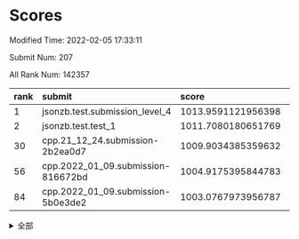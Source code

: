 # Scores

Modified Time: 2022-02-05 17:33:11

Submit Num: 207

All Rank Num: 142357

| rank |               submit               |       score        |       sigma        | pk_num |
| :--- | :--------------------------------- | :----------------- | :----------------- | :----- |
| 1    | jsonzb.test.submission_level_4     | 1013.9591121956398 | 0.8194407144467012 | 2750   |
| 2    | jsonzb.test.test_1                 | 1011.7080180651769 | 0.7759181389626867 | 2757   |
| 30   | cpp.21_12_24.submission-2b2ea0d7   | 1009.9034385359632 | 0.7731363542541578 | 2751   |
| 56   | cpp.2022_01_09.submission-816672bd | 1004.9175395844783 | 0.736465073273042  | 2757   |
| 84   | cpp.2022_01_09.submission-5b0e3de2 | 1003.0767973956787 | 0.7139248770697286 | 2749   |


<details>
<summary>全部</summary>

| rank |                 submit                 |       score        |       sigma        | pk_num |
| :--- | :------------------------------------- | :----------------- | :----------------- | :----- |
| 1    | jsonzb.test.submission_level_4         | 1013.9591121956398 | 0.8194407144467012 | 2750   |
| 2    | jsonzb.test.test_1                     | 1011.7080180651769 | 0.7759181389626867 | 2757   |
| 3    | gobigger.level_3.submission_level_3_0  | 1011.3858327867862 | 0.7651500821482845 | 2757   |
| 4    | gobigger.level_3.submission_level_3_4  | 1011.3298966295405 | 0.7569432940560842 | 2753   |
| 5    | gobigger.level_3.submission_level_3_35 | 1011.3036474494352 | 0.7765959727133007 | 2755   |
| 6    | gobigger.level_3.submission_level_3_2  | 1011.1473595890714 | 0.7855785206424667 | 2754   |
| 7    | gobigger.level_3.submission_level_3_43 | 1011.0488388474761 | 0.7594491855862732 | 2750   |
| 8    | gobigger.level_3.submission_level_3_39 | 1011.0278374022679 | 0.7695890338591758 | 2750   |
| 9    | gobigger.level_3.submission_level_3_40 | 1010.9757993027825 | 0.760608881001947  | 2748   |
| 10   | gobigger.level_3.submission_level_3_28 | 1010.935617587086  | 0.7526116207450491 | 2748   |
| 11   | gobigger.level_3.submission_level_3_48 | 1010.9003722548771 | 0.7636671212187509 | 2751   |
| 12   | gobigger.level_3.submission_level_3_3  | 1010.8587150560488 | 0.7643253961965708 | 2747   |
| 13   | gobigger.level_3.submission_level_3_5  | 1010.8578189845092 | 0.7637188461335496 | 2751   |
| 14   | gobigger.level_3.submission_level_3_21 | 1010.8102029008878 | 0.7725991671799155 | 2747   |
| 15   | gobigger.level_3.submission_level_3_6  | 1010.7958868284484 | 0.7591020828105834 | 2744   |
| 16   | gobigger.level_3.submission_level_3_42 | 1010.7313689467487 | 0.7700858003777425 | 2749   |
| 17   | gobigger.level_3.submission_level_3_45 | 1010.6025791394521 | 0.7820554761659431 | 2750   |
| 18   | gobigger.level_3.submission_level_3_46 | 1010.5913120867879 | 0.7710639496184081 | 2751   |
| 19   | gobigger.level_3.submission_level_3_41 | 1010.4470521776173 | 0.7661718228180143 | 2754   |
| 20   | gobigger.level_3.submission_level_3_20 | 1010.4383751944097 | 0.7690052468972884 | 2753   |
| 21   | gobigger.level_3.submission_level_3_12 | 1010.3964705475256 | 0.7562058057787198 | 2754   |
| 22   | gobigger.level_3.submission_level_3_13 | 1010.3864160510993 | 0.753880273069908  | 2744   |
| 23   | gobigger.level_3.submission_level_3_30 | 1010.3638426764522 | 0.7572414206686395 | 2752   |
| 24   | gobigger.level_3.submission_level_3_36 | 1010.2324353947894 | 0.7785807342774178 | 2754   |
| 25   | gobigger.level_3.submission_level_3_49 | 1010.1800069018027 | 0.7563681868673239 | 2754   |
| 26   | gobigger.level_3.submission_level_3_11 | 1010.1462615671447 | 0.7569020267431008 | 2748   |
| 27   | gobigger.level_3.submission_level_3_18 | 1010.0662383389359 | 0.7721420353965295 | 2753   |
| 28   | gobigger.level_3.submission_level_3_8  | 1009.9392755477967 | 0.7481237873177867 | 2753   |
| 29   | gobigger.level_3.submission_level_3_17 | 1009.936521131403  | 0.7595790707032923 | 2749   |
| 30   | cpp.21_12_24.submission-2b2ea0d7       | 1009.9034385359632 | 0.7731363542541578 | 2751   |
| 31   | gobigger.level_3.submission_level_3_44 | 1009.8826813356256 | 0.7829328996432647 | 2752   |
| 32   | gobigger.level_3.submission_level_3_7  | 1009.8454062950268 | 0.7535136597630406 | 2747   |
| 33   | gobigger.level_3.submission_level_3_25 | 1009.8450137523388 | 0.7495482382551978 | 2755   |
| 34   | gobigger.level_3.submission_level_3_10 | 1009.7466200852823 | 0.7741755158045239 | 2746   |
| 35   | gobigger.level_3.submission_level_3_29 | 1009.712933260236  | 0.7554077039715851 | 2751   |
| 36   | gobigger.level_3.submission_level_3_38 | 1009.6479105697007 | 0.7617767631378716 | 2744   |
| 37   | gobigger.level_3.submission_level_3_14 | 1009.6453891575446 | 0.7774925321639806 | 2753   |
| 38   | gobigger.level_3.submission_level_3_24 | 1009.6224683236419 | 0.7533882783328508 | 2756   |
| 39   | gobigger.level_3.submission_level_3_37 | 1009.5525635428511 | 0.7268278061378317 | 2747   |
| 40   | gobigger.level_3.submission_level_3_16 | 1009.5037446128766 | 0.7427009046607886 | 2751   |
| 41   | gobigger.level_3.submission_level_3_47 | 1009.4652350260034 | 0.7486091105786018 | 2750   |
| 42   | gobigger.level_3.submission_level_3_22 | 1009.440946448679  | 0.7635541937374626 | 2749   |
| 43   | gobigger.level_3.submission_level_3_23 | 1009.4116085156097 | 0.7794135790399107 | 2744   |
| 44   | gobigger.level_3.submission_level_3_34 | 1009.30436416676   | 0.7793162897811342 | 2747   |
| 45   | gobigger.level_3.submission_level_3_1  | 1009.1964257553416 | 0.7489939145912113 | 2748   |
| 46   | gobigger.level_3.submission_level_3_26 | 1009.0139535112125 | 0.7420900958794496 | 2750   |
| 47   | gobigger.level_3.submission_level_3_27 | 1008.9704236713412 | 0.7432729225061095 | 2748   |
| 48   | gobigger.level_3.submission_level_3_31 | 1008.9406814235767 | 0.7635734809849017 | 2750   |
| 49   | gobigger.level_3.submission_level_3_9  | 1008.6771774622324 | 0.7370061725316822 | 2751   |
| 50   | gobigger.level_3.submission_level_3_32 | 1008.3828887942301 | 0.7514636055567603 | 2750   |
| 51   | gobigger.level_3.submission_level_3_19 | 1008.2930824204509 | 0.7466827975035558 | 2750   |
| 52   | gobigger.level_3.submission_level_3_33 | 1008.2583302056142 | 0.7510820241980013 | 2749   |
| 53   | gobigger.level_3.submission_level_3_15 | 1007.8655126452525 | 0.7471167622538172 | 2755   |
| 54   | gobigger.level_1.submission_level_1_5  | 1005.7209379329068 | 0.7218628698941496 | 2750   |
| 55   | gobigger.level_1.submission_level_1_44 | 1005.0780059583018 | 0.7297554857033848 | 2749   |
| 56   | cpp.2022_01_09.submission-816672bd     | 1004.9175395844783 | 0.736465073273042  | 2757   |
| 57   | gobigger.level_1.submission_level_1_43 | 1004.5682223488094 | 0.7183535172367967 | 2751   |
| 58   | gobigger.level_1.submission_level_1_28 | 1004.4923008179809 | 0.7195800072668019 | 2753   |
| 59   | gobigger.level_1.submission_level_1_26 | 1004.3815778350823 | 0.7127157112146252 | 2753   |
| 60   | gobigger.level_1.submission_level_1_17 | 1004.3238658432983 | 0.719489814639791  | 2749   |
| 61   | gobigger.level_1.submission_level_1_12 | 1004.1216966300199 | 0.7133172346799996 | 2753   |
| 62   | gobigger.level_1.submission_level_1_33 | 1003.965504875372  | 0.7075217404465168 | 2754   |
| 63   | gobigger.level_1.submission_level_1_16 | 1003.9644216371736 | 0.7275344808230196 | 2754   |
| 64   | gobigger.level_1.submission_level_1_45 | 1003.9640102557672 | 0.73170313228098   | 2755   |
| 65   | gobigger.level_1.submission_level_1_9  | 1003.9441076362766 | 0.7211687048836016 | 2748   |
| 66   | gobigger.level_1.submission_level_1_31 | 1003.8285032557727 | 0.7136646632621843 | 2749   |
| 67   | gobigger.level_1.submission_level_1_14 | 1003.785351614051  | 0.7231486252769629 | 2753   |
| 68   | gobigger.level_1.submission_level_1_40 | 1003.7755844769823 | 0.7143021037526461 | 2750   |
| 69   | gobigger.level_1.submission_level_1_22 | 1003.774874971209  | 0.7160764852517852 | 2752   |
| 70   | gobigger.level_1.submission_level_1_29 | 1003.7692967205073 | 0.7228919367514094 | 2750   |
| 71   | gobigger.level_1.submission_level_1_2  | 1003.7453702543509 | 0.728335796563575  | 2754   |
| 72   | gobigger.level_1.submission_level_1_35 | 1003.7060265496145 | 0.7147100892935522 | 2751   |
| 73   | gobigger.level_1.submission_level_1_32 | 1003.6491661334793 | 0.7095585035349501 | 2749   |
| 74   | gobigger.level_1.submission_level_1_15 | 1003.5358145505305 | 0.7173623195465657 | 2749   |
| 75   | gobigger.level_1.submission_level_1_47 | 1003.5184323555143 | 0.7047773696833141 | 2753   |
| 76   | gobigger.level_1.submission_level_1_4  | 1003.4367120348355 | 0.7112536838387779 | 2754   |
| 77   | gobigger.level_1.submission_level_1_11 | 1003.4169111480384 | 0.7139256480561291 | 2746   |
| 78   | gobigger.level_1.submission_level_1_7  | 1003.3783495840411 | 0.7099332309785908 | 2753   |
| 79   | gobigger.level_1.submission_level_1_1  | 1003.3444116111451 | 0.7097545330183572 | 2749   |
| 80   | gobigger.level_1.submission_level_1_8  | 1003.3197546165144 | 0.715403480350743  | 2747   |
| 81   | gobigger.level_1.submission_level_1_3  | 1003.2205415212849 | 0.7193378952770356 | 2751   |
| 82   | gobigger.level_1.submission_level_1_20 | 1003.1851695078377 | 0.7175308233169019 | 2749   |
| 83   | gobigger.level_1.submission_level_1_42 | 1003.1557687226457 | 0.7271666724873269 | 2751   |
| 84   | cpp.2022_01_09.submission-5b0e3de2     | 1003.0767973956787 | 0.7139248770697286 | 2749   |
| 85   | gobigger.level_1.submission_level_1_34 | 1003.0550040079339 | 0.7134474530009047 | 2757   |
| 86   | gobigger.level_1.submission_level_1_10 | 1003.0527111750993 | 0.7161242518562363 | 2747   |
| 87   | gobigger.level_1.submission_level_1_48 | 1003.0133286289314 | 0.7255604751065841 | 2758   |
| 88   | gobigger.level_1.submission_level_1_49 | 1003.0131123529288 | 0.7165176344871692 | 2751   |
| 89   | gobigger.level_1.submission_level_1_21 | 1002.9637220536936 | 0.7098557060447848 | 2750   |
| 90   | gobigger.level_1.submission_level_1_18 | 1002.8210018719628 | 0.7055629296496791 | 2751   |
| 91   | gobigger.level_1.submission_level_1_30 | 1002.6964979088019 | 0.7166489479252209 | 2749   |
| 92   | gobigger.level_1.submission_level_1_24 | 1002.6951712463399 | 0.7110471896069261 | 2752   |
| 93   | gobigger.level_1.submission_level_1_46 | 1002.6047504272632 | 0.7211297707299908 | 2749   |
| 94   | gobigger.level_1.submission_level_1_23 | 1002.5416563961666 | 0.7218466945821351 | 2754   |
| 95   | gobigger.level_1.submission_level_1_6  | 1002.5196389776031 | 0.7177706161456036 | 2748   |
| 96   | gobigger.level_1.submission_level_1_27 | 1002.4274696418989 | 0.7237557843373081 | 2750   |
| 97   | gobigger.level_1.submission_level_1_37 | 1002.3288693556232 | 0.7067352101346359 | 2754   |
| 98   | gobigger.level_1.submission_level_1_41 | 1002.3240729228738 | 0.7194552847221398 | 2748   |
| 99   | gobigger.level_1.submission_level_1_13 | 1002.307978690572  | 0.7263313414958363 | 2745   |
| 100  | gobigger.level_1.submission_level_1_0  | 1002.2053723041779 | 0.7136654589030379 | 2752   |
| 101  | gobigger.level_1.submission_level_1_39 | 1002.1542684753156 | 0.7208507662465194 | 2748   |
| 102  | gobigger.level_1.submission_level_1_38 | 1001.6718792693027 | 0.714213950039924  | 2752   |
| 103  | gobigger.level_1.submission_level_1_19 | 1001.6068815839594 | 0.709611232816078  | 2750   |
| 104  | gobigger.level_1.submission_level_1_36 | 1001.5050134163453 | 0.7226086765824293 | 2752   |
| 105  | gobigger.level_1.submission_level_1_25 | 1001.1626982192666 | 0.7033787672396306 | 2751   |
| 106  | gobigger.random.submission_random_9    | 997.9882807446788  | 0.6996062764471965 | 2749   |
| 107  | gobigger.random.submission_random_37   | 997.3404476150064  | 0.7115661276515767 | 2752   |
| 108  | gobigger.random.submission_random_23   | 997.1668674350536  | 0.7155004542985189 | 2752   |
| 109  | gobigger.random.submission_random_22   | 996.9220107171558  | 0.7066226502144508 | 2750   |
| 110  | gobigger.random.submission_random_47   | 996.7811096154713  | 0.7054909889935528 | 2747   |
| 111  | gobigger.random.submission_random_15   | 996.7719906620991  | 0.7047182230427234 | 2750   |
| 112  | gobigger.random.submission_random_18   | 996.7656250012553  | 0.71273526434516   | 2744   |
| 113  | gobigger.random.submission_random_44   | 996.7431519000853  | 0.7185517868482463 | 2749   |
| 114  | gobigger.random.submission_random_30   | 996.6518239397682  | 0.7062578805140123 | 2752   |
| 115  | gobigger.random.submission_random_25   | 996.6078676430742  | 0.7107262477795206 | 2750   |
| 116  | gobigger.random.submission_random_0    | 996.5845883270852  | 0.7190225866421328 | 2748   |
| 117  | gobigger.random.submission_random_28   | 996.524498098633   | 0.7306883006215971 | 2749   |
| 118  | gobigger.random.submission_random_20   | 996.5204820438314  | 0.7037967825623888 | 2753   |
| 119  | gobigger.random.submission_random_36   | 996.4547787812945  | 0.7142561503942418 | 2751   |
| 120  | gobigger.random.submission_random_12   | 996.4183581721832  | 0.7060018231919455 | 2752   |
| 121  | gobigger.random.submission_random_5    | 996.414376988275   | 0.7179001919634822 | 2753   |
| 122  | gobigger.random.submission_random_1    | 996.399552292452   | 0.7040329659801378 | 2749   |
| 123  | gobigger.random.submission_random_31   | 996.3909013952126  | 0.7232808847841059 | 2756   |
| 124  | gobigger.random.submission_random_17   | 996.30577383538    | 0.7090332931315659 | 2750   |
| 125  | gobigger.random.submission_random_32   | 996.1574771520997  | 0.7126530573320861 | 2752   |
| 126  | gobigger.random.submission_random_38   | 996.1164160135961  | 0.6987648219917256 | 2751   |
| 127  | gobigger.random.submission_random_40   | 996.1105163292751  | 0.7176756258544609 | 2758   |
| 128  | gobigger.random.submission_random_41   | 996.0510001977251  | 0.7123615361666203 | 2751   |
| 129  | gobigger.random.submission_random_6    | 996.03078661163    | 0.7070580133653247 | 2748   |
| 130  | gobigger.random.submission_random_35   | 995.9738359002063  | 0.7135688836823321 | 2748   |
| 131  | gobigger.random.submission_random_4    | 995.9339403739572  | 0.719609566255053  | 2750   |
| 132  | gobigger.random.submission_random_7    | 995.9183562426664  | 0.7148805613187496 | 2752   |
| 133  | gobigger.random.submission_random_46   | 995.9147951904067  | 0.7130166081961327 | 2749   |
| 134  | gobigger.random.submission_random_21   | 995.9104593079512  | 0.712725787919492  | 2752   |
| 135  | gobigger.random.submission_random_11   | 995.814568932201   | 0.7107785023670093 | 2747   |
| 136  | gobigger.random.submission_random_45   | 995.785000074168   | 0.70885203040112   | 2752   |
| 137  | gobigger.random.submission_random_34   | 995.7604434482057  | 0.708724096230123  | 2751   |
| 138  | gobigger.random.submission_random_14   | 995.7228627339396  | 0.7182673115753417 | 2753   |
| 139  | gobigger.random.submission_random_13   | 995.6778500004554  | 0.7014244426179935 | 2750   |
| 140  | gobigger.random.submission_random_48   | 995.6747253026733  | 0.7028605077946255 | 2750   |
| 141  | gobigger.random.submission_random_49   | 995.6183451429769  | 0.7054854736251139 | 2751   |
| 142  | gobigger.random.submission_random_26   | 995.6035185917262  | 0.7114349155003519 | 2756   |
| 143  | gobigger.random.submission_random_33   | 995.5663112423958  | 0.7043870133948288 | 2752   |
| 144  | gobigger.random.submission_random_24   | 995.5408972116179  | 0.7390411983626752 | 2751   |
| 145  | gobigger.random.submission_random_3    | 995.4630861822874  | 0.7074682478316274 | 2750   |
| 146  | gobigger.random.submission_random_19   | 995.4354899250943  | 0.7173801301732561 | 2752   |
| 147  | gobigger.random.submission_random_39   | 995.4331589180363  | 0.7101492849082854 | 2754   |
| 148  | gobigger.random.submission_random_42   | 995.4222246563273  | 0.7106003585968681 | 2751   |
| 149  | gobigger.random.submission_random_16   | 995.4100486004448  | 0.7161157319935977 | 2753   |
| 150  | gobigger.random.submission_random_27   | 995.3879029418438  | 0.7127346262076985 | 2756   |
| 151  | gobigger.random.submission_random_10   | 995.356178526087   | 0.7033146591006897 | 2748   |
| 152  | gobigger.random.submission_random_29   | 994.9530800298176  | 0.7045985942101874 | 2749   |
| 153  | gobigger.random.submission_random_2    | 994.6844299550027  | 0.7105648842708624 | 2752   |
| 154  | gobigger.random.submission_random_8    | 994.6733837288509  | 0.7239365918797376 | 2751   |
| 155  | gobigger.random.submission_random_43   | 994.4115465137168  | 0.7395781114928119 | 2749   |
| 156  | gobigger.level_2.submission_level_2_46 | 994.0433226716243  | 0.7310482527163251 | 2749   |
| 157  | gobigger.level_2.submission_level_2_34 | 994.0078355203314  | 0.7244080285350825 | 2754   |
| 158  | gobigger.level_2.submission_level_2_2  | 993.8973589170828  | 0.7344844942594614 | 2753   |
| 159  | gobigger.level_2.submission_level_2_19 | 993.239101686319   | 0.7446675350413408 | 2747   |
| 160  | gobigger.level_2.submission_level_2_14 | 993.217243866518   | 0.7257614521909145 | 2752   |
| 161  | gobigger.level_2.submission_level_2_45 | 993.1647530926058  | 0.7393556972724484 | 2749   |
| 162  | gobigger.level_2.submission_level_2_18 | 993.0050204659973  | 0.7470174056013053 | 2753   |
| 163  | gobigger.level_2.submission_level_2_27 | 992.7533014645743  | 0.7340565655006657 | 2753   |
| 164  | gobigger.level_2.submission_level_2_49 | 992.7266817685669  | 0.7343311758491141 | 2751   |
| 165  | gobigger.level_2.submission_level_2_30 | 992.7145023023888  | 0.7408706067447658 | 2751   |
| 166  | gobigger.level_2.submission_level_2_42 | 992.6969188079403  | 0.7577525491100645 | 2752   |
| 167  | gobigger.level_2.submission_level_2_0  | 992.6492494562143  | 0.7459155112273104 | 2746   |
| 168  | gobigger.level_2.submission_level_2_37 | 992.604667121775   | 0.7383215461976804 | 2752   |
| 169  | gobigger.level_2.submission_level_2_1  | 992.5726825589715  | 0.7547230637032334 | 2747   |
| 170  | gobigger.level_2.submission_level_2_44 | 992.5089728809762  | 0.7278632637600497 | 2755   |
| 171  | gobigger.level_2.submission_level_2_36 | 992.4733953789029  | 0.7684464401371636 | 2752   |
| 172  | gobigger.level_2.submission_level_2_22 | 992.360717755506   | 0.7414057638744744 | 2747   |
| 173  | gobigger.level_2.submission_level_2_23 | 992.2968186698233  | 0.7347829572468435 | 2748   |
| 174  | gobigger.level_2.submission_level_2_38 | 992.2739573609432  | 0.7442912153386952 | 2751   |
| 175  | gobigger.level_2.submission_level_2_40 | 992.1346091787505  | 0.7364708919096821 | 2744   |
| 176  | gobigger.level_2.submission_level_2_17 | 992.0731472983889  | 0.7404006969788726 | 2752   |
| 177  | gobigger.level_2.submission_level_2_15 | 992.0580328830326  | 0.7431222515337689 | 2753   |
| 178  | gobigger.level_2.submission_level_2_47 | 992.0443199691877  | 0.764351031013372  | 2750   |
| 179  | gobigger.level_2.submission_level_2_43 | 991.8731765531385  | 0.7552704100658619 | 2751   |
| 180  | gobigger.level_2.submission_level_2_7  | 991.8676828069927  | 0.7428551044097278 | 2752   |
| 181  | gobigger.level_2.submission_level_2_20 | 991.8540680551337  | 0.7409861356205283 | 2756   |
| 182  | gobigger.level_2.submission_level_2_11 | 991.8417095870567  | 0.7364907803772406 | 2753   |
| 183  | gobigger.level_2.submission_level_2_12 | 991.8282205559301  | 0.7578329858624437 | 2749   |
| 184  | gobigger.level_2.submission_level_2_26 | 991.8071219891217  | 0.735531525675322  | 2746   |
| 185  | gobigger.level_2.submission_level_2_39 | 991.8007908720655  | 0.7613685967750761 | 2754   |
| 186  | gobigger.level_2.submission_level_2_48 | 991.7877751785303  | 0.7408102214536813 | 2748   |
| 187  | gobigger.level_2.submission_level_2_35 | 991.7154948113647  | 0.7582201727544232 | 2756   |
| 188  | gobigger.level_2.submission_level_2_13 | 991.6634960974661  | 0.7591086163703963 | 2754   |
| 189  | gobigger.level_2.submission_level_2_9  | 991.6604902640532  | 0.7357306340571729 | 2752   |
| 190  | gobigger.level_2.submission_level_2_21 | 991.5097044176987  | 0.7347133617165676 | 2747   |
| 191  | gobigger.level_2.submission_level_2_10 | 991.3661462178618  | 0.7346500174163179 | 2753   |
| 192  | gobigger.level_2.submission_level_2_29 | 991.2807786422519  | 0.7541361724241114 | 2749   |
| 193  | gobigger.level_2.submission_level_2_6  | 991.2590222199874  | 0.7577332580643209 | 2751   |
| 194  | gobigger.level_2.submission_level_2_41 | 991.2529150000577  | 0.751811373464197  | 2748   |
| 195  | gobigger.level_2.submission_level_2_3  | 991.2069454608155  | 0.7574500133737397 | 2752   |
| 196  | gobigger.level_2.submission_level_2_8  | 991.2001588977845  | 0.7750232505359166 | 2747   |
| 197  | gobigger.level_2.submission_level_2_31 | 991.1210577189588  | 0.7603527390637079 | 2753   |
| 198  | gobigger.level_2.submission_level_2_33 | 991.0953194567011  | 0.7474641165727566 | 2754   |
| 199  | gobigger.level_2.submission_level_2_28 | 990.965157980208   | 0.7646859492914063 | 2755   |
| 200  | gobigger.level_2.submission_level_2_32 | 990.8780553124295  | 0.7637576349462992 | 2754   |
| 201  | gobigger.level_2.submission_level_2_16 | 990.789975510795   | 0.7574343698245803 | 2749   |
| 202  | gobigger.level_2.submission_level_2_25 | 990.6982641971495  | 0.7786060940783213 | 2753   |
| 203  | gobigger.level_2.submission_level_2_4  | 990.539122653962   | 0.7710547878010813 | 2751   |
| 204  | gobigger.level_2.submission_level_2_5  | 989.6998277316844  | 0.779274964792991  | 2753   |
| 205  | gobigger.level_2.submission_level_2_24 | 989.5538938650263  | 0.7804770875768235 | 2754   |
| 206  | gobigger.none.submission_none_0        | 977.2213292737656  | 1.3659963638510526 | 2752   |
| 207  | gobigger.none.submission_none_1        | 974.2985227282688  | 1.4997862789611143 | 2752   |

</details>